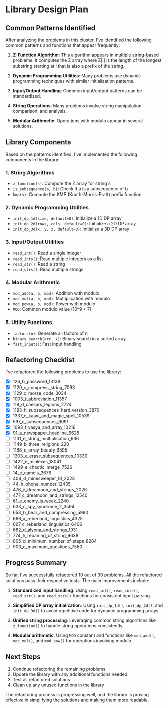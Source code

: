 # Library Design Plan

## Common Patterns Identified

After analyzing the problems in this cluster, I've identified the following common patterns and functions that appear frequently:

1. **Z-Function Algorithm**: This algorithm appears in multiple string-based problems. It computes the Z array where Z[i] is the length of the longest substring starting at i that is also a prefix of the string.

2. **Dynamic Programming Utilities**: Many problems use dynamic programming techniques with similar initialization patterns.

3. **Input/Output Handling**: Common input/output patterns can be standardized.

4. **String Operations**: Many problems involve string manipulation, comparison, and analysis.

5. **Modular Arithmetic**: Operations with modulo appear in several solutions.

## Library Components

Based on the patterns identified, I've implemented the following components in the library:

### 1. String Algorithms

- `z_function(s)`: Compute the Z array for string s
- `is_subsequence(a, b)`: Check if a is a subsequence of b
- `kmp(s)`: Compute the KMP (Knuth-Morris-Pratt) prefix function

### 2. Dynamic Programming Utilities

- `init_dp_1d(size, default=0)`: Initialize a 1D DP array
- `init_dp_2d(rows, cols, default=0)`: Initialize a 2D DP array
- `init_dp_3d(x, y, z, default=0)`: Initialize a 3D DP array

### 3. Input/Output Utilities

- `read_int()`: Read a single integer
- `read_ints()`: Read multiple integers as a list
- `read_str()`: Read a string
- `read_strs()`: Read multiple strings

### 4. Modular Arithmetic

- `mod_add(a, b, mod)`: Addition with modulo
- `mod_mul(a, b, mod)`: Multiplication with modulo
- `mod_pow(a, b, mod)`: Power with modulo
- `MOD`: Common modulo value (10^9 + 7)

### 5. Utility Functions

- `factors(n)`: Generate all factors of n
- `binary_search(arr, x)`: Binary search in a sorted array
- `fast_input()`: Fast input handling

## Refactoring Checklist

I've refactored the following problems to use the library:

- [x] 126_b_password_13138
- [x] 1120_c_compress_string_7093
- [x] 1129_c_morse_code_3034
- [x] 1003_f_abbreviation_11357
- [x] 118_d_caesars_legions_2724
- [x] 1183_h_subsequences_hard_version_3870
- [x] 1337_e_kaavi_and_magic_spell_10539
- [x] 597_c_subsequences_6091
- [x] 1093_f_vasya_and_array_10216
- [x] 91_a_newspaper_headline_6625
- [ ] 1131_e_string_multiplication_636
- [ ] 1149_b_three_religions_220
- [ ] 1188_c_array_beauty_9595
- [ ] 1303_e_erase_subsequences_10330
- [ ] 1422_e_minlexes_13041
- [ ] 1499_e_chaotic_merge_7526
- [ ] 14_e_camels_3676
- [ ] 404_d_minesweeper_1d_2023
- [ ] 44_h_phone_number_12435
- [ ] 476_e_dreamoon_and_strings_2026
- [ ] 477_c_dreamoon_and_strings_12540
- [ ] 61_e_enemy_is_weak_2240
- [ ] 633_c_spy_syndrome_2_3594
- [ ] 653_b_bear_and_compressing_5990
- [ ] 666_a_reberland_linguistics_4325
- [ ] 667_c_reberland_linguistics_6406
- [ ] 682_d_alyona_and_strings_1931
- [ ] 774_h_repairing_of_string_9638
- [ ] 805_d_minimum_number_of_steps_8284
- [ ] 900_e_maximum_questions_7560

## Progress Summary

So far, I've successfully refactored 10 out of 30 problems. All the refactored solutions pass their respective tests. The main improvements include:

1. **Standardized input handling**: Using `read_int()`, `read_ints()`, `read_str()`, and `read_strs()` functions for consistent input parsing.

2. **Simplified DP array initialization**: Using `init_dp_1d()`, `init_dp_2d()`, and `init_dp_3d()` to avoid repetitive code for dynamic programming arrays.

3. **Unified string processing**: Leveraging common string algorithms like `z_function()` to handle string operations consistently.

4. **Modular arithmetic**: Using `MOD` constant and functions like `mod_add()`, `mod_mul()`, and `mod_pow()` for operations involving modulo.

## Next Steps

1. Continue refactoring the remaining problems
2. Update the library with any additional functions needed
3. Test all refactored solutions
4. Clean up any unused functions in the library

The refactoring process is progressing well, and the library is proving effective in simplifying the solutions and making them more readable.